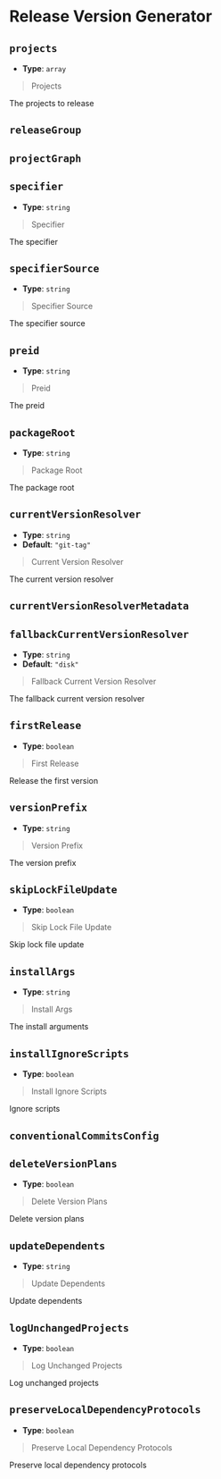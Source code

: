 
<!-- Generated by @storm-software/untyped -->
<!-- Do not edit this file directly -->

# Release Version Generator

## `projects`
- **Type**: `array`

> Projects


The projects to release


## `releaseGroup`

## `projectGraph`

## `specifier`
- **Type**: `string`

> Specifier


The specifier


## `specifierSource`
- **Type**: `string`

> Specifier Source


The specifier source


## `preid`
- **Type**: `string`

> Preid


The preid


## `packageRoot`
- **Type**: `string`

> Package Root


The package root


## `currentVersionResolver`
- **Type**: `string`
- **Default**: `"git-tag"`

> Current Version Resolver


The current version resolver


## `currentVersionResolverMetadata`

## `fallbackCurrentVersionResolver`
- **Type**: `string`
- **Default**: `"disk"`

> Fallback Current Version Resolver


The fallback current version resolver


## `firstRelease`
- **Type**: `boolean`

> First Release


Release the first version


## `versionPrefix`
- **Type**: `string`

> Version Prefix


The version prefix


## `skipLockFileUpdate`
- **Type**: `boolean`

> Skip Lock File Update


Skip lock file update


## `installArgs`
- **Type**: `string`

> Install Args


The install arguments


## `installIgnoreScripts`
- **Type**: `boolean`

> Install Ignore Scripts


Ignore scripts


## `conventionalCommitsConfig`

## `deleteVersionPlans`
- **Type**: `boolean`

> Delete Version Plans


Delete version plans


## `updateDependents`
- **Type**: `string`

> Update Dependents


Update dependents


## `logUnchangedProjects`
- **Type**: `boolean`

> Log Unchanged Projects


Log unchanged projects


## `preserveLocalDependencyProtocols`
- **Type**: `boolean`

> Preserve Local Dependency Protocols


Preserve local dependency protocols


